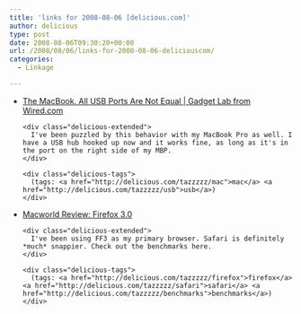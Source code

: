 ```yaml
---
title: 'links for 2008-08-06 [delicious.com]'
author: delicious
type: post
date: 2008-08-06T09:30:20+00:00
url: /2008/08/06/links-for-2008-08-06-deliciouscom/
categories:
  - Linkage

---
```

<ul class="delicious">
  <li>
    <div class="delicious-link">
      <a href="http://blog.wired.com/gadgets/2008/05/the-macbook-all.html">The MacBook. All USB Ports Are Not Equal | Gadget Lab from Wired.com</a>
    </div>
    
    <div class="delicious-extended">
      I've been puzzled by this behavior with my MacBook Pro as well. I have a USB hub hooked up now and it works fine, as long as it's in the port on the right side of my MBP.
    </div>
    
    <div class="delicious-tags">
      (tags: <a href="http://delicious.com/tazzzzz/mac">mac</a> <a href="http://delicious.com/tazzzzz/usb">usb</a>)
    </div>
  </li>
  
  <li>
    <div class="delicious-link">
      <a href="http://www.macworld.com/article/134834/2008/08/firefox3.html?lsrc=rss_main">Macworld Review: Firefox 3.0</a>
    </div>
    
    <div class="delicious-extended">
      I've been using FF3 as my primary browser. Safari is definitely *much* snappier. Check out the benchmarks here.
    </div>
    
    <div class="delicious-tags">
      (tags: <a href="http://delicious.com/tazzzzz/firefox">firefox</a> <a href="http://delicious.com/tazzzzz/safari">safari</a> <a href="http://delicious.com/tazzzzz/benchmarks">benchmarks</a>)
    </div>
  </li>
</ul>
